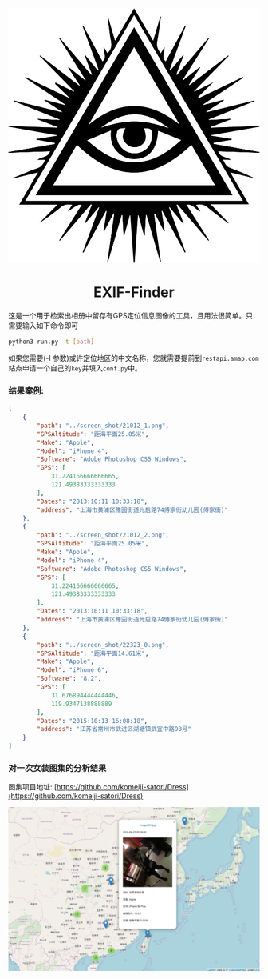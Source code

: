 <center><img src="media/eye.jpg"/></center>
<center><h1>EXIF-Finder</h1></center>

这是一个用于检索出相册中留存有GPS定位信息图像的工具，且用法很简单。只需要输入如下命令即可

```bash
python3 run.py -t [path]
```

如果您需要(-l 参数)或许定位地区的中文名称，您就需要提前到`restapi.amap.com`站点申请一个自己的`key`并填入`conf.py`中。


### 结果案例:

```json
[
    {
        "path": "../screen_shot/21012_1.png",
        "GPSAltitude": "距海平面25.05米",
        "Make": "Apple",
        "Model": "iPhone 4",
        "Software": "Adobe Photoshop CS5 Windows",
        "GPS": [
            31.224166666666665,
            121.49383333333333
        ],
        "Dates": "2013:10:11 10:33:18",
        "address": "上海市黄浦区豫园街道光启路74傅家街幼儿园(傅家街)"
    },
    {
        "path": "../screen_shot/21012_2.png",
        "GPSAltitude": "距海平面25.05米",
        "Make": "Apple",
        "Model": "iPhone 4",
        "Software": "Adobe Photoshop CS5 Windows",
        "GPS": [
            31.224166666666665,
            121.49383333333333
        ],
        "Dates": "2013:10:11 10:33:18",
        "address": "上海市黄浦区豫园街道光启路74傅家街幼儿园(傅家街)"
    },
    {
        "path": "../screen_shot/22323_0.png",
        "GPSAltitude": "距海平面14.61米",
        "Make": "Apple",
        "Model": "iPhone 6",
        "Software": "8.2",
        "GPS": [
            31.676894444444446,
            119.9347138888889
        ],
        "Dates": "2015:10:13 16:08:18",
        "address": "江苏省常州市武进区湖塘镇武宜中路98号"
    }
]

```

### 对一次女装图集的分析结果

图集项目地址: [https://github.com/komeiji-satori/Dress](https://github.com/komeiji-satori/Dress)

![media/demo_map.png](media/demo_map.png)
